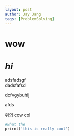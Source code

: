 ```yaml
---
layout: post
author: Jay Jang
tags: [ProblemSolving]
---
```


# wow
# *hi*

adsfadsgf\
dadsfafsd

dcfvgybuhij<p>
afds

위의 cow col
```python
#what the 
prirnt('this is really cool')

```